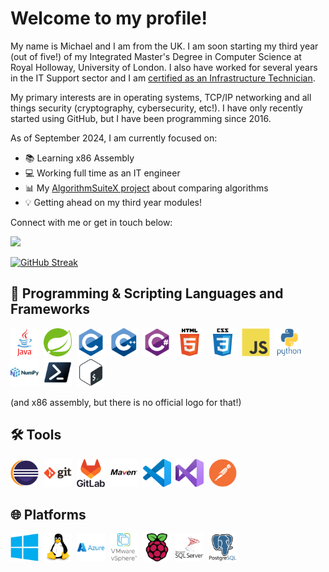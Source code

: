 # Welcome to my profile!
My name is Michael and I am from the UK. I am soon starting my third year (out of five!) of my Integrated Master's Degree in Computer Science at Royal Holloway, University of London. I also have worked for several years in the IT Support sector and I am [certified as an Infrastructure Technician](https://www.credly.com/badges/ee3efb18-8d7f-4e5a-a1df-95d8fcf33f64/public_url).

My primary interests are in operating systems, TCP/IP networking and all things security (cryptography, cybersecurity, etc!). I have only recently started using GitHub, but I have been programming since 2016.

As of September 2024, I am currently focused on:
- 📚 Learning x86 Assembly
- 💻 Working full time as an IT engineer
- 📊 My [AlgorithmSuiteX project](https://github.com/NetMasterMichael/AlgorithmSuiteX) about comparing algorithms
- 💡 Getting ahead on my third year modules!

Connect with me or get in touch below:
<div id="links">
	<a href="https://www.linkedin.com/in/goodwin-michael/">
		<img src="https://img.shields.io/badge/LinkedIn-blue?logo=linkedin&logoColor=white&style=for-the-badge">
	</a>
</div>

[![GitHub Streak](https://github-readme-streak-stats.herokuapp.com?user=NetMasterMichael&theme=rising-sun&hide_border=true&date_format=j%20M%5B%20Y%5D)](https://git.io/streak-stats)

## 📝 Programming & Scripting Languages and Frameworks
<div id="languages">
  <img src="https://github.com/devicons/devicon/blob/master/icons/java/java-original-wordmark.svg" title="Java" alt="Java" width="45" height="45">&nbsp;
  <img src="https://github.com/devicons/devicon/blob/master/icons/spring/spring-original.svg" title="Spring Boot" alt="Spring Boot" width="45" height="45">&nbsp;
  <img src="https://github.com/devicons/devicon/blob/master/icons/c/c-original.svg" title="C" alt="C" width="45" height="45">&nbsp;
  <img src="https://github.com/devicons/devicon/blob/master/icons/cplusplus/cplusplus-original.svg" title="C Plus Plus" alt="C Plus Plus" width="45" height="45">&nbsp;
  <img src="https://github.com/devicons/devicon/blob/master/icons/csharp/csharp-original.svg" title="C Sharp" alt="C Sharp" width="45" height="45">&nbsp;
  <img src="https://github.com/devicons/devicon/blob/master/icons/html5/html5-original-wordmark.svg" title="HTML5" alt="HTML5" width="45" height="45">&nbsp;
  <img src="https://github.com/devicons/devicon/blob/master/icons/css3/css3-original-wordmark.svg" title="CSS" alt="CSS" width="45" height="45">&nbsp;
  <img src="https://github.com/devicons/devicon/blob/master/icons/javascript/javascript-original.svg" title="JavaScript" alt="JavaScript" width="45" height="45">&nbsp;
  <img src="https://github.com/devicons/devicon/blob/master/icons/python/python-original-wordmark.svg" title="Python" alt="Python" width="45" height="45">&nbsp;
  <img src="https://github.com/devicons/devicon/blob/master/icons/numpy/numpy-original-wordmark.svg" title="NumPy" alt="NumPy" width="45" height="45">&nbsp;
  <img src="https://github.com/devicons/devicon/blob/master/icons/powershell/powershell-original.svg" title="Powershell" alt="Powershell" width="45" height="45">&nbsp;
  <img src="https://github.com/devicons/devicon/blob/master/icons/bash/bash-original.svg" title="Bash Scripting" alt="Bash Scripting" width="45" height="45">&nbsp;
  <p>(and x86 assembly, but there is no official logo for that!)</p>
</div>

## 🛠 Tools
<div id="tools">
  <img src="https://github.com/devicons/devicon/blob/master/icons/eclipse/eclipse-original.svg" title="Eclipse IPSE" alt="Eclipse IPSE" width="45" height="45">&nbsp;
  <img src="https://github.com/devicons/devicon/blob/master/icons/git/git-original-wordmark.svg" title="Git" alt="Git" width="45" height="45">&nbsp;
  <img src="https://github.com/devicons/devicon/blob/master/icons/gitlab/gitlab-original-wordmark.svg" title="GitLab" alt="GitLab" width="45" height="45">&nbsp;
  <img src="https://github.com/devicons/devicon/blob/master/icons/maven/maven-original-wordmark.svg" title="Maven" alt="Maven" width="45" height="45">&nbsp;
  <img src="https://github.com/devicons/devicon/blob/master/icons/vscode/vscode-original.svg" title="Visual Studio Code" alt="Visual Studio Code" width="45" height="45">&nbsp;
  <img src="https://github.com/devicons/devicon/blob/master/icons/visualstudio/visualstudio-original.svg" title="Visual Studio" alt="Visual Studio" width="45" height="45">&nbsp;
  <img src="https://github.com/devicons/devicon/blob/master/icons/postman/postman-original.svg" title="Postman" alt="Postman" width="45" height="45">&nbsp;
</div>

## 🌐 Platforms
<div id="platforms">
  <img src="https://github.com/devicons/devicon/blob/master/icons/windows8/windows8-original.svg" title="Microsoft Windows" alt="Microsoft Windows" width="45" height="45">&nbsp;
  <img src="https://github.com/devicons/devicon/blob/master/icons/linux/linux-original.svg" title="Linux" alt="Linux" width="45" height="45">&nbsp;
  <img src="https://github.com/devicons/devicon/blob/master/icons/azure/azure-original-wordmark.svg" title="Azure" alt="Azure" width="45" height="45">&nbsp;
  <img src="https://github.com/devicons/devicon/blob/master/icons/vsphere/vsphere-original-wordmark.svg" title="VMware vSphere" alt="VMware vSphere" width="45" height="45">&nbsp;
  <img src="https://github.com/devicons/devicon/blob/master/icons/raspberrypi/raspberrypi-original.svg" title="Raspberry Pi" alt="Raspberry Pi" width="45" height="45">&nbsp;
  <img src="https://github.com/devicons/devicon/blob/master/icons/microsoftsqlserver/microsoftsqlserver-original-wordmark.svg" title="Microsoft SQL Server" alt="Microsoft SQL Server" width="45" height="45">&nbsp;
  <img src="https://github.com/devicons/devicon/blob/master/icons/postgresql/postgresql-original-wordmark.svg" title="PostgreSQL" alt="PostgreSQL" width="45" height="45">&nbsp;
</div>

<!--
**NetMasterMichael/NetMasterMichael** is a ✨ _special_ ✨ repository because its `README.md` (this file) appears on your GitHub profile.

Here are some ideas to get you started:

- 🔭 I’m currently working on ...
- 🌱 I’m currently learning ...
- 👯 I’m looking to collaborate on ...
- 🤔 I’m looking for help with ...
- 💬 Ask me about ...
- 📫 How to reach me: ...
- 😄 Pronouns: ...
- ⚡ Fun fact: ...
-->
